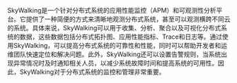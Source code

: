 SkyWalking是一个针对分布式系统的应用性能监控（APM）和可观测性分析平台。它提供了一种简便的方式来清晰地观测分布式系统，甚至可以观测横跨不同云的系统。具体来说，SkyWalking可以用于收集、分析、聚合以及可视化分布式系统的数据，这些数据包括分布式拓扑图、应用性能指标、Trace和日志等。通过使用SkyWalking，可以提高分布式系统的可靠性和性能，同时可以帮助开发者和运维团队快速定位和解决问题。此外，SkyWalking还可以设置告警规则，当系统出现异常情况时及时通知相关人员，以减少系统故障时间和提高系统的可用性。因此，SkyWalking对于分布式系统的监控和管理非常重要。
